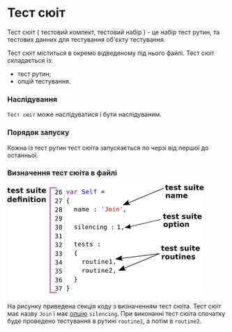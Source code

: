 # Тест сюіт

Тест сюіт ( тестовий комлект, тестовий набір ) - це набір тест рутин, та тестових данних для тестування об'єкту тестування.

Тест сюіт міститься в окремо відведеному під нього файлі. Тест сюіт складається із:

- тест рутин;
- опцій тестування.

### Наслідування

`Тест сюіт` може наслідуватися і бути наслідуваним.

### Порядок запуску

Кожна із тест рутин тест сюіта запускається по черзі від першої до останньої.

### Визначення тест сюіта в файлі

![test.suite.definition](../../images/test.suite.definition.png)

На рисунку приведена секція коду з визначенням тест сюіта. Тест сюіт має назву `Join` і має [опцію](../tutorial/TestOption.md) `silencing`. При виконанні тест сюіта спочатку буде проведено тестування в рутині `routine1`, а потім в `routine2`.